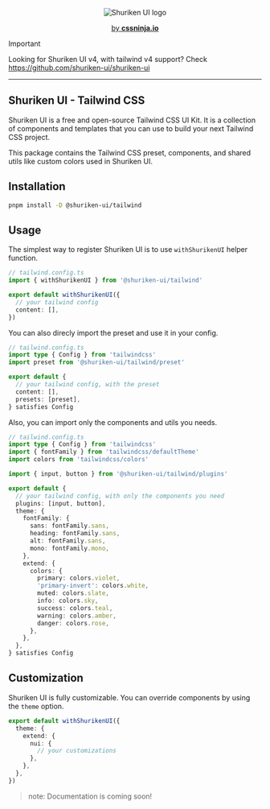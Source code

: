 <p align="center">
  <picture>
    <source media="(prefers-color-scheme: dark)" srcset="https://github.com/shuriken-ui/.github/assets/86636408/278e3026-1997-4e01-9457-20772adbce31">
    <source media="(prefers-color-scheme: light)" srcset="https://github.com/shuriken-ui/.github/assets/86636408/06f9d8e2-38aa-45b2-b91e-1c891a20e271">
    <img alt="Shuriken UI logo" src="https://github.com/shuriken-ui/.github/assets/86636408/06f9d8e2-38aa-45b2-b91e-1c891a20e271">
  </picture>
</p>


<p align="center">
  <a href="https://cssninja.io" title="Our official website">by <strong>cssninja.io</strong></a>
</p>

> [!IMPORTANT]
> Looking for Shuriken UI v4, with tailwind v4 support? Check https://github.com/shuriken-ui/shuriken-ui

---

## Shuriken UI - Tailwind CSS 

Shuriken UI is a free and open-source Tailwind CSS UI Kit. It is a collection of components and templates that you can use to build your next Tailwind CSS project.

This package contains the Tailwind CSS preset, components, and shared utils like custom colors used in Shuriken UI.

## Installation

```bash
pnpm install -D @shuriken-ui/tailwind
```

## Usage

The simplest way to register Shuriken UI is to use `withShurikenUI` helper function.

```ts
// tailwind.config.ts
import { withShurikenUI } from '@shuriken-ui/tailwind'

export default withShurikenUI({
  // your tailwind config
  content: [],
})
```


You can also direcly import the preset and use it in your config.

```ts
// tailwind.config.ts
import type { Config } from 'tailwindcss'
import preset from '@shuriken-ui/tailwind/preset'

export default {
  // your tailwind config, with the preset
  content: [],
  presets: [preset],
} satisfies Config
```


Also, you can import only the components and utils you needs.

```ts
// tailwind.config.ts
import type { Config } from 'tailwindcss'
import { fontFamily } from 'tailwindcss/defaultTheme'
import colors from 'tailwindcss/colors'

import { input, button } from '@shuriken-ui/tailwind/plugins'

export default {
  // your tailwind config, with only the components you need
  plugins: [input, button],
  theme: {
    fontFamily: {
      sans: fontFamily.sans,
      heading: fontFamily.sans,
      alt: fontFamily.sans,
      mono: fontFamily.mono,
    },
    extend: {
      colors: {
        primary: colors.violet,
        'primary-invert': colors.white,
        muted: colors.slate,
        info: colors.sky,
        success: colors.teal,
        warning: colors.amber,
        danger: colors.rose,
      },
    },
  },
} satisfies Config
```

## Customization

Shuriken UI is fully customizable. You can override components by using the `theme` option.

```ts
export default withShurikenUI({
  theme: {
    extend: {
      nui: {
        // your customizations
      },
    },
  },
})
```

> note: Documentation is coming soon!
